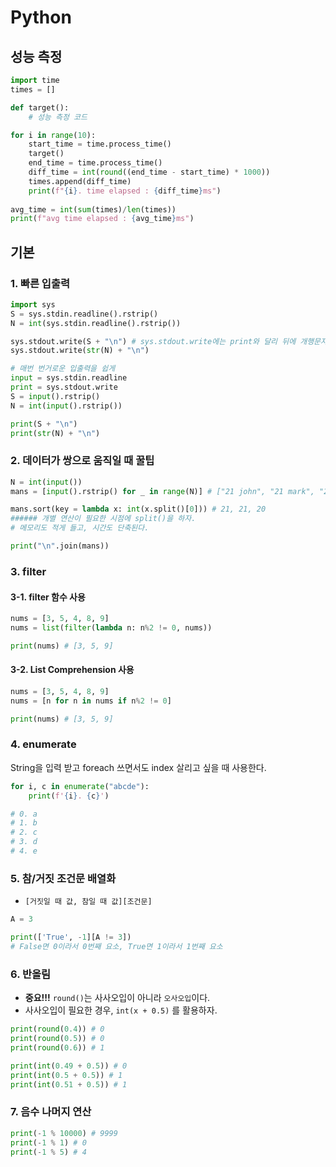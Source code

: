 # Python

## 성능 측정
```python
import time
times = []

def target():
    # 성능 측정 코드

for i in range(10):
    start_time = time.process_time()
    target()
    end_time = time.process_time()
    diff_time = int(round((end_time - start_time) * 1000))
    times.append(diff_time)
    print(f"{i}. time elapsed : {diff_time}ms")
    
avg_time = int(sum(times)/len(times))
print(f"avg time elapsed : {avg_time}ms")
```

## 기본
### 1. 빠른 입출력
```PYTHON
import sys
S = sys.stdin.readline().rstrip()
N = int(sys.stdin.readline().rstrip())

sys.stdout.write(S + "\n") # sys.stdout.write에는 print와 달리 뒤에 개행문자가 없다.
sys.stdout.write(str(N) + "\n")

# 매번 번거로운 입출력을 쉽게
input = sys.stdin.readline
print = sys.stdout.write
S = input().rstrip()
N = int(input().rstrip())

print(S + "\n")
print(str(N) + "\n")
```

### 2. 데이터가 쌍으로 움직일 때 꿀팁
```python
N = int(input())
mans = [input().rstrip() for _ in range(N)] # ["21 john", "21 mark", "20 hans"]

mans.sort(key = lambda x: int(x.split()[0])) # 21, 21, 20
###### 개별 연산이 필요한 시점에 split()을 하자.
# 메모리도 적게 들고, 시간도 단축된다.

print("\n".join(mans))
```


### 3. filter
#### 3-1. filter 함수 사용
```python
nums = [3, 5, 4, 8, 9]
nums = list(filter(lambda n: n%2 != 0, nums))

print(nums) # [3, 5, 9]
```

#### 3-2. List Comprehension 사용
```python
nums = [3, 5, 4, 8, 9]
nums = [n for n in nums if n%2 != 0]

print(nums) # [3, 5, 9]
```


### 4. enumerate
String을 입력 받고 foreach 쓰면서도 index 살리고 싶을 때 사용한다.
```python
for i, c in enumerate("abcde"):
	print(f'{i}. {c}')

# 0. a
# 1. b
# 2. c
# 3. d
# 4. e
```


### 5. 참/거짓 조건문 배열화
- `[거짓일 때 값, 참일 때 값][조건문]`
```python
A = 3

print(['True', -1][A != 3])
# False면 0이라서 0번째 요소, True면 1이라서 1번째 요소
```


### 6. 반올림
- **중요!!!** `round()`는 사사오입이 아니라 `오사오입`이다.
- 사사오입이 필요한 경우, `int(x + 0.5)` 를 활용하자.
```python
print(round(0.4)) # 0
print(round(0.5)) # 0
print(round(0.6)) # 1

print(int(0.49 + 0.5)) # 0
print(int(0.5 + 0.5)) # 1
print(int(0.51 + 0.5)) # 1
```

### 7. 음수 나머지 연산
```python
print(-1 % 10000) # 9999
print(-1 % 1) # 0
print(-1 % 5) # 4
```
